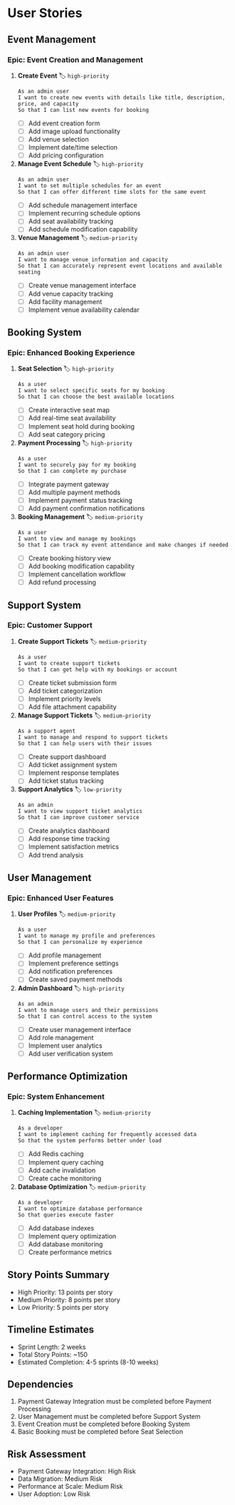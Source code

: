 # User Stories

## Event Management

### Epic: Event Creation and Management
1. **Create Event** 🏷️ `high-priority`
   ```
   As an admin user
   I want to create new events with details like title, description, price, and capacity
   So that I can list new events for booking
   ```
   - [ ] Add event creation form
   - [ ] Add image upload functionality
   - [ ] Add venue selection
   - [ ] Implement date/time selection
   - [ ] Add pricing configuration

2. **Manage Event Schedule** 🏷️ `high-priority`
   ```
   As an admin user
   I want to set multiple schedules for an event
   So that I can offer different time slots for the same event
   ```
   - [ ] Add schedule management interface
   - [ ] Implement recurring schedule options
   - [ ] Add seat availability tracking
   - [ ] Add schedule modification capability

3. **Venue Management** 🏷️ `medium-priority`
   ```
   As an admin user
   I want to manage venue information and capacity
   So that I can accurately represent event locations and available seating
   ```
   - [ ] Create venue management interface
   - [ ] Add venue capacity tracking
   - [ ] Add facility management
   - [ ] Implement venue availability calendar

## Booking System

### Epic: Enhanced Booking Experience
1. **Seat Selection** 🏷️ `high-priority`
   ```
   As a user
   I want to select specific seats for my booking
   So that I can choose the best available locations
   ```
   - [ ] Create interactive seat map
   - [ ] Add real-time seat availability
   - [ ] Implement seat hold during booking
   - [ ] Add seat category pricing

2. **Payment Processing** 🏷️ `high-priority`
   ```
   As a user
   I want to securely pay for my booking
   So that I can complete my purchase
   ```
   - [ ] Integrate payment gateway
   - [ ] Add multiple payment methods
   - [ ] Implement payment status tracking
   - [ ] Add payment confirmation notifications

3. **Booking Management** 🏷️ `medium-priority`
   ```
   As a user
   I want to view and manage my bookings
   So that I can track my event attendance and make changes if needed
   ```
   - [ ] Create booking history view
   - [ ] Add booking modification capability
   - [ ] Implement cancellation workflow
   - [ ] Add refund processing

## Support System

### Epic: Customer Support
1. **Create Support Tickets** 🏷️ `medium-priority`
   ```
   As a user
   I want to create support tickets
   So that I can get help with my bookings or account
   ```
   - [ ] Create ticket submission form
   - [ ] Add ticket categorization
   - [ ] Implement priority levels
   - [ ] Add file attachment capability

2. **Manage Support Tickets** 🏷️ `medium-priority`
   ```
   As a support agent
   I want to manage and respond to support tickets
   So that I can help users with their issues
   ```
   - [ ] Create support dashboard
   - [ ] Add ticket assignment system
   - [ ] Implement response templates
   - [ ] Add ticket status tracking

3. **Support Analytics** 🏷️ `low-priority`
   ```
   As an admin
   I want to view support ticket analytics
   So that I can improve customer service
   ```
   - [ ] Create analytics dashboard
   - [ ] Add response time tracking
   - [ ] Implement satisfaction metrics
   - [ ] Add trend analysis

## User Management

### Epic: Enhanced User Features
1. **User Profiles** 🏷️ `medium-priority`
   ```
   As a user
   I want to manage my profile and preferences
   So that I can personalize my experience
   ```
   - [ ] Add profile management
   - [ ] Implement preference settings
   - [ ] Add notification preferences
   - [ ] Create saved payment methods

2. **Admin Dashboard** 🏷️ `high-priority`
   ```
   As an admin
   I want to manage users and their permissions
   So that I can control access to the system
   ```
   - [ ] Create user management interface
   - [ ] Add role management
   - [ ] Implement user analytics
   - [ ] Add user verification system

## Performance Optimization

### Epic: System Enhancement
1. **Caching Implementation** 🏷️ `medium-priority`
   ```
   As a developer
   I want to implement caching for frequently accessed data
   So that the system performs better under load
   ```
   - [ ] Add Redis caching
   - [ ] Implement query caching
   - [ ] Add cache invalidation
   - [ ] Create cache monitoring

2. **Database Optimization** 🏷️ `medium-priority`
   ```
   As a developer
   I want to optimize database performance
   So that queries execute faster
   ```
   - [ ] Add database indexes
   - [ ] Implement query optimization
   - [ ] Add database monitoring
   - [ ] Create performance metrics

## Story Points Summary
- High Priority: 13 points per story
- Medium Priority: 8 points per story
- Low Priority: 5 points per story

## Timeline Estimates
- Sprint Length: 2 weeks
- Total Story Points: ~150
- Estimated Completion: 4-5 sprints (8-10 weeks)

## Dependencies
1. Payment Gateway Integration must be completed before Payment Processing
2. User Management must be completed before Support System
3. Event Creation must be completed before Booking System
4. Basic Booking must be completed before Seat Selection

## Risk Assessment
- Payment Gateway Integration: High Risk
- Data Migration: Medium Risk
- Performance at Scale: Medium Risk
- User Adoption: Low Risk
